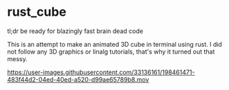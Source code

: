 # rust_cube

tl;dr be ready for blazingly fast brain dead code

This is an attempt to make an animated 3D cube in terminal using rust. I did not follow any 3D graphics or linalg tutorials, that's why it turned out that messy.



https://user-images.githubusercontent.com/33136161/198461471-483f44d2-04ed-40ed-a520-d99ae65789b8.mov



